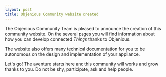 ```yaml
---
layout: post
title: Objenious Community website created
---
```


The Objenious Community Team is pleased to announce the creation of this
community website. On the several pages you will find information about how you
can develop connected *Things* thanks to Objenious.

The website also offers many technical documentation for you to be autonomous on
the design and implementation of your appliance.

Let's go! The aventure starts here and this community will works and grow thanks
to you. Do not be shy, participate, ask and help people.
